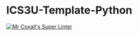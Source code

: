 # ICS3U-Template-Python

[![Mr Coxall's Super Linter](https://github.com/maliksalem1/ICS3U-Unit4-03-Python/workflows/Mr%20Coxall's%20Super%20Linter/badge.svg)](https://github.com/maliksalem1/ICS3U-Unit4-03-Python/actions/)

